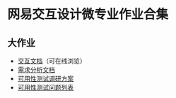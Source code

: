 # 网易交互设计微专业作业合集

## 大作业

- [交互文档](https://peterwang1996.github.io/UXWork/sum/)（可在线浏览）
- [需求分析文档](/sum/需求分析文档.pdf)
- [可用性测试调研方案](/sum/可用性测试-调研方案.pdf)
- [可用性测试问题列表](/sum/可用性测试-问题列表.pdf)
